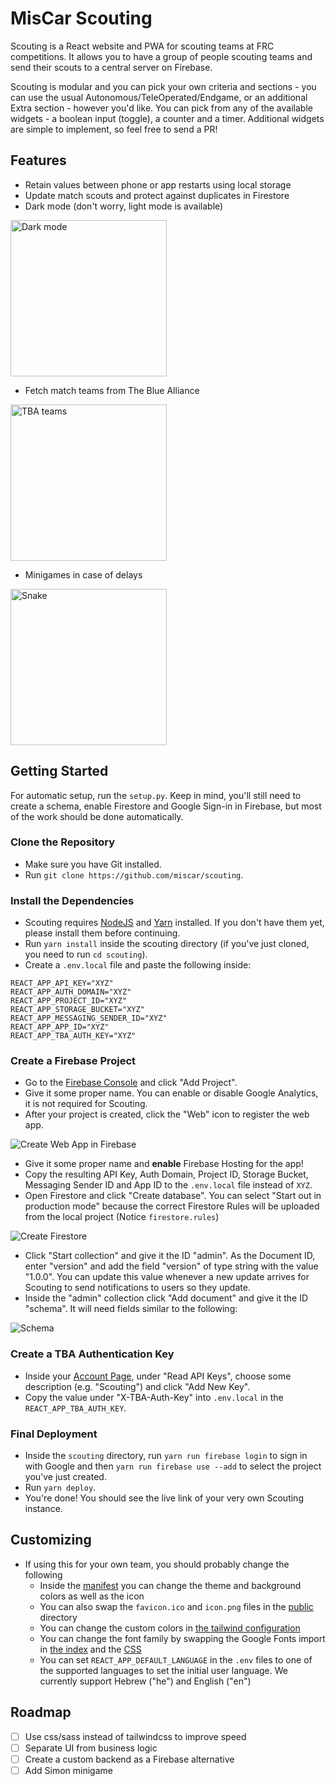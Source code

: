 # MisCar Scouting

Scouting is a React website and PWA for scouting teams at FRC competitions. It allows you to have a group of people scouting teams and send their scouts to a central server on Firebase.

Scouting is modular and you can pick your own criteria and sections - you can use the usual Autonomous/TeleOperated/Endgame, or an additional Extra section - however you'd like. You can pick from any of the available widgets - a boolean input (toggle), a counter and a timer. Additional widgets are simple to implement, so feel free to send a PR!

## Features

-   Retain values between phone or app restarts using local storage
-   Update match scouts and protect against duplicates in Firestore
-   Dark mode (don't worry, light mode is available)

<img src="docs/main.png" alt="Dark mode" width="250" />

-   Fetch match teams from The Blue Alliance

<img src="docs/teams.png" alt="TBA teams" width="250" />

-   Minigames in case of delays

<img src="docs/snake.png" alt="Snake" width="250" />

## Getting Started

For automatic setup, run the `setup.py`. Keep in mind, you'll still need to create a schema, enable Firestore and Google Sign-in in Firebase, but most of the work should be done automatically.

### Clone the Repository

-   Make sure you have Git installed.
-   Run `git clone https://github.com/miscar/scouting`.

### Install the Dependencies

-   Scouting requires [NodeJS](https://nodejs.org/en/download) and [Yarn](https://yarnpkg.com/lang/en/docs/install) installed. If you don't have them yet, please install them before continuing.
-   Run `yarn install` inside the scouting directory (if you've just cloned, you need to run `cd scouting`).
-   Create a `.env.local` file and paste the following inside:

```
REACT_APP_API_KEY="XYZ"
REACT_APP_AUTH_DOMAIN="XYZ"
REACT_APP_PROJECT_ID="XYZ"
REACT_APP_STORAGE_BUCKET="XYZ"
REACT_APP_MESSAGING_SENDER_ID="XYZ"
REACT_APP_APP_ID="XYZ"
REACT_APP_TBA_AUTH_KEY="XYZ"
```

### Create a Firebase Project

-   Go to the [Firebase Console](https://console.firebase.google.com) and click "Add Project".
-   Give it some proper name. You can enable or disable Google Analytics, it is not required for Scouting.
-   After your project is created, click the "Web" icon to register the web app.

![Create Web App in Firebase](docs/create_web_app_in_firebase.png)

-   Give it some proper name and **enable** Firebase Hosting for the app!
-   Copy the resulting API Key, Auth Domain, Project ID, Storage Bucket, Messaging Sender ID and App ID to the `.env.local` file instead of `XYZ`.
-   Open Firestore and click "Create database". You can select "Start out in production mode" because the correct Firestore Rules will be uploaded from the local project (Notice `firestore.rules`)

![Create Firestore](docs/create_firestore.png)

-   Click "Start collection" and give it the ID "admin". As the Document ID, enter "version" and add the field "version" of type string with the value "1.0.0". You can update this value whenever a new update arrives for Scouting to send notifications to users so they update.
-   Inside the "admin" collection click "Add document" and give it the ID "schema". It will need fields similar to the following:

![Schema](docs/schema.png)

### Create a TBA Authentication Key

-   Inside your [Account Page](https://www.thebluealliance.com/account), under "Read API Keys", choose some description (e.g. "Scouting") and click "Add New Key".
-   Copy the value under "X-TBA-Auth-Key" into `.env.local` in the `REACT_APP_TBA_AUTH_KEY`.

### Final Deployment

-   Inside the `scouting` directory, run `yarn run firebase login` to sign in with Google and then `yarn run firebase use --add` to select the project you've just created.
-   Run `yarn deploy`.
-   You're done! You should see the live link of your very own Scouting instance.

## Customizing

-   If using this for your own team, you should probably change the following
    -   Inside the [manifest](./public/manifest.json) you can change the theme and background colors as well as the icon
    -   You can also swap the `favicon.ico` and `icon.png` files in the [public](./public) directory
    -   You can change the custom colors in [the tailwind configuration](./tailwind.config.js)
    -   You can change the font family by swapping the Google Fonts import in [the index](./public/index.html) and the [CSS](./src/index.css)
    -   You can set `REACT_APP_DEFAULT_LANGUAGE` in the `.env` files to one of the supported languages to set the initial user language. We currently support Hebrew ("he") and English ("en")

## Roadmap

-   [ ] Use css/sass instead of tailwindcss to improve speed
-   [ ] Separate UI from business logic
-   [ ] Create a custom backend as a Firebase alternative
-   [ ] Add Simon minigame
